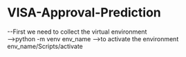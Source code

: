# VISA-Approval-Prediction
--First we need to collect the virtual environment  
    -->python -m venv env_name
    -->to activate the environment env_name/Scripts/activate
